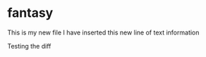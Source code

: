 fantasy
=======
This is my new file
I have inserted this new line of text information

Testing the diff